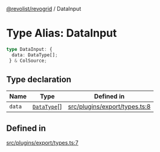 [@revolist/revogrid](README.md) / DataInput

# Type Alias: DataInput

```ts
type DataInput: {
  data: DataType[];
 } & ColSource;
```

## Type declaration

| Name | Type | Defined in |
| ------ | ------ | ------ |
| `data` | [`DataType`](TypeAlias.DataType.md)[] | [src/plugins/export/types.ts:8](https://github.com/revolist/revogrid/blob/2ebd07d1ea2e60cec0c080f59af7557401bdcc98/src/plugins/export/types.ts#L8) |

## Defined in

[src/plugins/export/types.ts:7](https://github.com/revolist/revogrid/blob/2ebd07d1ea2e60cec0c080f59af7557401bdcc98/src/plugins/export/types.ts#L7)
